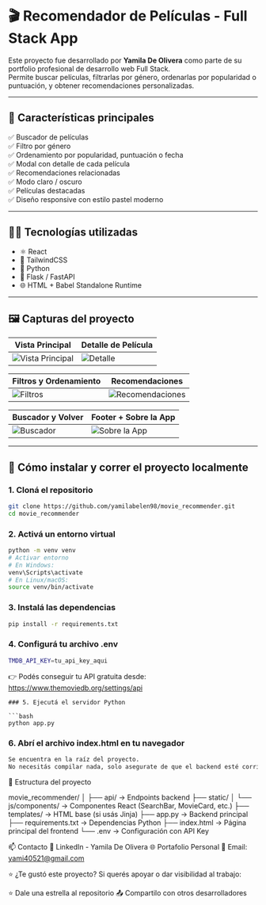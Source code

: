 # 🎬 Recomendador de Películas - Full Stack App

Este proyecto fue desarrollado por **Yamila De Olivera** como parte de su portfolio profesional de desarrollo web Full Stack.  
Permite buscar películas, filtrarlas por género, ordenarlas por popularidad o puntuación, y obtener recomendaciones personalizadas.

---

## 📌 Características principales

✅ Buscador de películas  
✅ Filtro por género  
✅ Ordenamiento por popularidad, puntuación o fecha  
✅ Modal con detalle de cada película  
✅ Recomendaciones relacionadas  
✅ Modo claro / oscuro  
✅ Películas destacadas  
✅ Diseño responsive con estilo pastel moderno

---

## 👩‍💻 Tecnologías utilizadas

- ⚛ React  
- 🎨 TailwindCSS  
- 🐍 Python  
- 🚀 Flask / FastAPI  
- 🌐 HTML + Babel Standalone Runtime

---

## 🖼 Capturas del proyecto

| Vista Principal | Detalle de Película |
|-----------------|---------------------|
| ![Vista Principal](./screenshots/Recomendador%20de%20Peliculas.png) | ![Detalle](./screenshots/Detalle%20de%20la%20Card.png) |

| Filtros y Ordenamiento | Recomendaciones |
|------------------------|------------------|
| ![Filtros](./screenshots/Filtros.png) | ![Recomendaciones](./screenshots/Peliculas%20similares.png) |

| Buscador y Volver | Footer + Sobre la App |
|------------------|------------------------|
| ![Buscador](./screenshots/Buscador%20y%20boton%20de%20volver.png) | ![Sobre la App](./screenshots/Sobre%20la%20pagina%20y%20Footer.png) |

---

## 🚀 Cómo instalar y correr el proyecto localmente

### 1. Cloná el repositorio

```bash
git clone https://github.com/yamilabelen98/movie_recommender.git
cd movie_recommender
```
### 2. Activá un entorno virtual

```bash
python -m venv venv
# Activar entorno
# En Windows:
venv\Scripts\activate
# En Linux/macOS:
source venv/bin/activate
```
### 3. Instalá las dependencias

```bash
pip install -r requirements.txt
```
### 4. Configurá tu archivo .env

```bash
TMDB_API_KEY=tu_api_key_aqui
```
👉 Podés conseguir tu API gratuita desde: https://www.themoviedb.org/settings/api
```
### 5. Ejecutá el servidor Python

```bash
python app.py
```
### 6. Abrí el archivo index.html en tu navegador
```bash
Se encuentra en la raíz del proyecto.
No necesitás compilar nada, solo asegurate de que el backend esté corriendo.
```
📂 Estructura del proyecto

movie_recommender/
│
├── api/                  → Endpoints backend
├── static/
│   └── js/components/    → Componentes React (SearchBar, MovieCard, etc.)
├── templates/            → HTML base (si usás Jinja)
├── app.py                → Backend principal
├── requirements.txt      → Dependencias Python
├── index.html            → Página principal del frontend
└── .env                  → Configuración con API Key


📫 Contacto
💼 LinkedIn - Yamila De Olivera
🌐 Portafolio Personal
📧 Email: yami40521@gmail.com

⭐ ¿Te gustó este proyecto?
Si querés apoyar o dar visibilidad al trabajo:

⭐ Dale una estrella al repositorio
📤 Compartilo con otros desarrolladores
